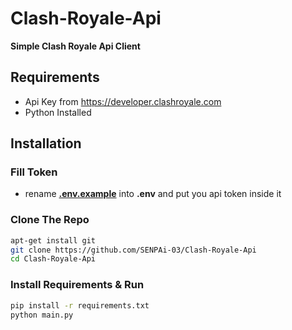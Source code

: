 # Clash-Royale-Api
**Simple Clash Royale Api Client**

## Requirements
* Api Key from https://developer.clashroyale.com
* Python Installed

## Installation
### Fill Token
* rename **[.env.example](https://github.com/SENPAi-03/Clash-Royale-Api/blob/main/.env.example)** into **.env** and put you api token inside it
### Clone The Repo
```sh
apt-get install git
git clone https://github.com/SENPAi-03/Clash-Royale-Api
cd Clash-Royale-Api
```
### Install Requirements & Run
```sh
pip install -r requirements.txt
python main.py
```
